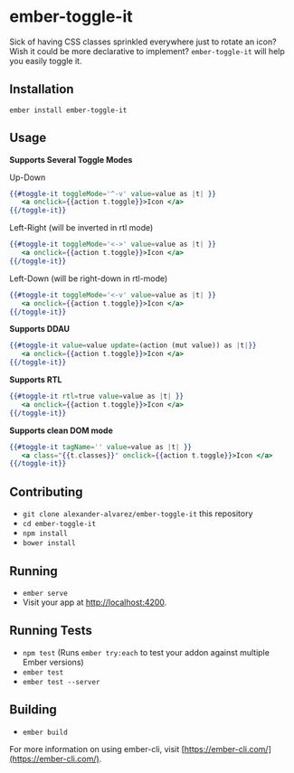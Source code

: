 # ember-toggle-it

Sick of having CSS classes sprinkled everywhere just to rotate an icon?
Wish it could be more declarative to implement?
`ember-toggle-it` will help you easily toggle it.

## Installation

`ember install ember-toggle-it`

## Usage

**Supports Several Toggle Modes**

Up-Down
```hbs
{{#toggle-it toggleMode='^-v' value=value as |t| }}
   <a onclick={{action t.toggle}}>Icon </a>
{{/toggle-it}}
```

Left-Right (will be inverted in rtl mode)
```hbs
{{#toggle-it toggleMode='<->' value=value as |t| }}
   <a onclick={{action t.toggle}}>Icon </a>
{{/toggle-it}}
```

Left-Down (will be right-down in rtl-mode)
```hbs
{{#toggle-it toggleMode='<-v' value=value as |t| }}
   <a onclick={{action t.toggle}}>Icon </a>
{{/toggle-it}}
```

**Supports DDAU**

```hbs
{{#toggle-it value=value update=(action (mut value)) as |t|}}
   <a onclick={{action t.toggle}}>Icon </a>
{{/toggle-it}}
```

**Supports RTL**

```hbs
{{#toggle-it rtl=true value=value as |t| }}
   <a onclick={{action t.toggle}}>Icon </a>
{{/toggle-it}}
```

**Supports clean DOM mode**

```hbs
{{#toggle-it tagName='' value=value as |t| }}
   <a class="{{t.classes}}" onclick={{action t.toggle}}>Icon </a>
{{/toggle-it}}
```

## Contributing 

* `git clone alexander-alvarez/ember-toggle-it` this repository
* `cd ember-toggle-it`
* `npm install`
* `bower install`

## Running

* `ember serve`
* Visit your app at [http://localhost:4200](http://localhost:4200).

## Running Tests

* `npm test` (Runs `ember try:each` to test your addon against multiple Ember versions)
* `ember test`
* `ember test --server`

## Building

* `ember build`

For more information on using ember-cli, visit [https://ember-cli.com/](https://ember-cli.com/).
